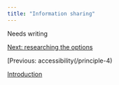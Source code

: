 ```yaml
---
title: "Information sharing"
---
```


Needs writing

[Next: researching the options](/principle-6)

[Previous: accessibility(/principle-4)

[Introduction](/index)
